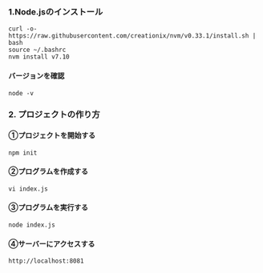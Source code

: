 ### 1.Node.jsのインストール

```
curl -o- https://raw.githubusercontent.com/creationix/nvm/v0.33.1/install.sh | bash
source ~/.bashrc
nvm install v7.10
```

#### バージョンを確認
```
node -v
```

### 2. プロジェクトの作り方

#### ①プロジェクトを開始する

```
npm init
```

#### ②プログラムを作成する

```
vi index.js
```

#### ③プログラムを実行する

```
node index.js
```

#### ④サーバーにアクセスする

```
http://localhost:8081
```
